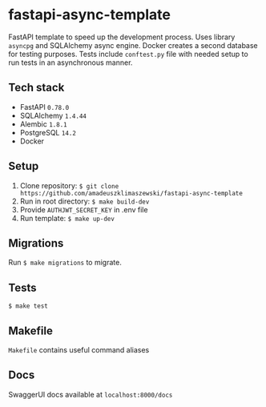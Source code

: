 # fastapi-async-template
FastAPI template to speed up the development process. Uses library `asyncpg` and SQLAlchemy async engine. Docker creates a second database for testing purposes. Tests include `conftest.py` file with needed setup to run tests in an asynchronous manner.

## Tech stack
* FastAPI `0.78.0`
* SQLAlchemy `1.4.44`
* Alembic `1.8.1`
* PostgreSQL `14.2`
* Docker

## Setup
1. Clone repository:
`$ git clone https://github.com/amadeuszklimaszewski/fastapi-async-template`
2. Run in root directory:
`$ make build-dev`
3. Provide `AUTHJWT_SECRET_KEY` in .env file
4. Run template: `$ make up-dev`

## Migrations
Run `$ make migrations` to migrate.

## Tests
`$ make test`

## Makefile
`Makefile` contains useful command aliases

## Docs
SwaggerUI docs available at `localhost:8000/docs`

